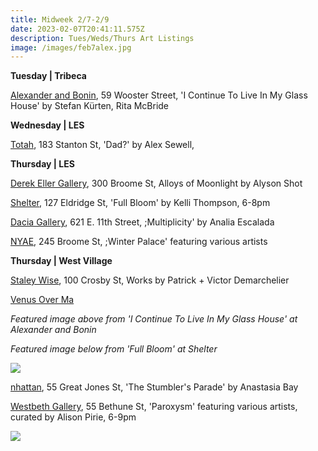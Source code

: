 ```yaml
---
title: Midweek 2/7-2/9
date: 2023-02-07T20:41:11.575Z
description: Tues/Weds/Thurs Art Listings
image: /images/feb7alex.jpg
---
```

**T﻿uesday | Tribeca**

[Alexander and Bonin](https://www.alexanderandbonin.com/exhibition/328/), 59 Wooster Street, 'I Continue To Live In My Glass House' by Stefan Kürten, Rita McBride

**W﻿ednesday | LES**

[T﻿otah](https://www.davidtotah.com/upcoming), 183 Stanton St, 'Dad?' by Alex Sewell, 

**T﻿hursday | LES** 

[Derek Eller Gallery](https://www.derekeller.com/exhibitions/alyson-shotz13), 300 Broome St, Alloys of Moonlight by Alyson Shot

[S﻿helter](https://www.shelternyc.com/), 127 Eldridge St, 'Full Bloom' by Kelli Thompson, 6-8pm

[Dacia Gallery](http://www.daciagallery.com/), 621 E. 11th Street, ;Multiplicity' by Analia Escalada

[N﻿YAE](https://www.nyartistsequity.org/all-events/winter-palace), 245 Broome St, ;Winter Palace' featuring various artists

**T﻿hursday | West Village**

[S﻿taley Wise](https://www.staleywise.com/), 100 Crosby St, Works by Patrick + Victor Demarchelier

[Venus Over Ma](https://www.venusovermanhattan.com/exhibitions/anastasia-bay-the-stumblers-parade-1)

*Featured image above from 'I Continue To Live In My Glass House' at Alexander and Bonin*

*F﻿eatured image below from 'Full Bloom' at Shelter*

![](/images/shelter-gallery_persistence-in-the-face-of-failure_kelli_thompson.jpg)

[nhattan](https://www.venusovermanhattan.com/exhibitions/anastasia-bay-the-stumblers-parade-1), 55 Great Jones St, 'The Stumbler's Parade' by Anastasia Bay 

[W﻿estbeth Gallery](https://westbeth.org/event/paroxysm-group-show-curated-by-alison-pirie/), 55 Bethune St, 'Paroxysm' featuring various artists, curated by Alison Pirie, 6-9pm 

![](/images/paroxysm_homepage_1200px-624x624.png)